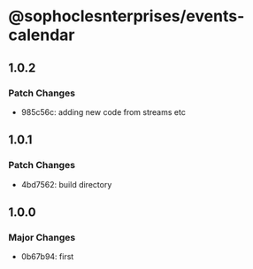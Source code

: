# @sophoclesnterprises/events-calendar

## 1.0.2

### Patch Changes

- 985c56c: adding new code from streams etc

## 1.0.1

### Patch Changes

- 4bd7562: build directory

## 1.0.0

### Major Changes

- 0b67b94: first
